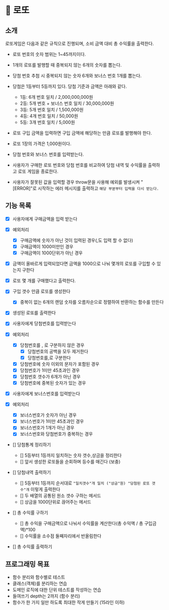 # 🎰 로또

## 소개

로또게임은 다음과 같은 규칙으로 진행되며, 소비 금액 대비 총 수익률을 출력한다.

- 로또 번호의 숫자 범위는 1~45까지이다.
- 1개의 로또를 발행할 때 중복되지 않는 6개의 숫자를 뽑는다.
- 당첨 번호 추첨 시 중복되지 않는 숫자 6개와 보너스 번호 1개를 뽑는다.
- 당첨은 1등부터 5등까지 있다. 당첨 기준과 금액은 아래와 같다.

  - 1등: 6개 번호 일치 / 2,000,000,000원
  - 2등: 5개 번호 + 보너스 번호 일치 / 30,000,000원
  - 3등: 5개 번호 일치 / 1,500,000원
  - 4등: 4개 번호 일치 / 50,000원
  - 5등: 3개 번호 일치 / 5,000원

- 로또 구입 금액을 입력하면 구입 금액에 해당하는 만큼 로또를 발행해야 한다.
- 로또 1장의 가격은 1,000원이다.
- 당첨 번호와 보너스 번호를 입력받는다.
- 사용자가 구매한 로또 번호와 당첨 번호를 비교하여 당첨 내역 및 수익률을 출력하고 로또 게임을 종료한다.
- 사용자가 잘못된 값을 입력할 경우 throw문을 사용해 예외를 발생시켜 "[ERROR]"로 시작하는 에러 메시지를 출력하고 `해당 부분부터 입력을 다시 받는다.`

## 기능 목록

- [x] 사용자에게 구매금액을 입력 받는다
- [x] 예외처리
  - [x] 구매금액에 숫자가 아닌 것이 입력된 경우(,도 입력 할 수 없다)
  - [x] 구매금액이 1000미만인 경우
  - [x] 구매금액이 1000단위가 아닌 경우
- [x] 금액이 올바르게 입력되었다면 금액을 1000으로 나눠 몇개의 로또를 구입할 수 있는지 구한다
- [x] 로또 몇 개를 구매했다고 출력한다.
- [x] 구입 갯수 만큼 로또를 생성한다
  - [x] 중복이 없는 6개의 랜덤 숫자를 오름차순으로 정렬하여 반환하는 함수를 만든다
- [x] 생성된 로또를 출력한다
- [x] 사용자에게 당첨번호를 입력받는다
- [x] 예외처리

  - [x] 당첨번호를 , 로 구분하지 않은 경우
    - [x] 당첨번호의 공백을 모두 제거한다
    - [x] 당첨번호를,로 구분한다
  - [x] 당첨번호에 숫자 이외의 문자가 포함된 경우
  - [x] 당첨번호가 1미만 45초과인 경우
  - [x] 당첨번호 갯수가 6개가 아닌 경우
  - [x] 당첨번호에 중복된 숫자가 있는 경우

- [x] 사용자에게 보너스번호를 입력받는다
- [x] 예외처리

  - [x] 보너스번호가 숫자가 아닌 경우
  - [x] 보너스번호가 1미만 45초과인 경우
  - [x] 보너스번호가 1개가 아닌 경우
  - [x] 보너스번호와 당첨번호가 중복하는 경우

- [] 당첨통계 정리하기

  - [] 5등부터 1등까지 일치하는 숫자 갯수,상금을 정리한다
  - [] 앞서 생성한 로또들을 순회하며 등수를 매긴다 (보충)

- [] 당첨내역 출력하기

  - [] 5등부터 1등까지 순서대로 `"일치갯수"개 일치 ("상금"원) "당첨된 로또 갯수"개` 이렇게 출력한다
  - [] 두 배열의 공통된 원소 갯수 구하는 메서드
  - [] 상금을 1000단위로 끊어주는 메서드

- [] 총 수익률 구하기
  - [] 총 수익을 구매금액으로 나눠서 수익률을 계산한다(총 수익액 / 총 구입금액)\*100
  - [] 수익률을 소수점 둘째자리에서 반올림한다
- [] 총 수익률 출력하기

## 프로그래밍 목표

- 함수 분리와 함수별로 테스트
- 클래스(객체)를 분리하는 연습
- 도메인 로직에 대한 단위 테스트를 작성하는 연습
- 들여쓰기 depth는 2까지 (함수 분리)
- 함수가 한 가지 일만 하도록 최대한 작게 만들기 (15라인 이하)
